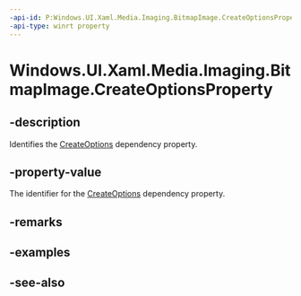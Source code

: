 ```yaml
---
-api-id: P:Windows.UI.Xaml.Media.Imaging.BitmapImage.CreateOptionsProperty
-api-type: winrt property
---
```


<!-- Property syntax
public Windows.UI.Xaml.DependencyProperty CreateOptionsProperty { get; }
-->

# Windows.UI.Xaml.Media.Imaging.BitmapImage.CreateOptionsProperty

## -description
Identifies the [CreateOptions](bitmapimage_createoptions.md) dependency property.



## -property-value
The identifier for the [CreateOptions](bitmapimage_createoptions.md) dependency property.

## -remarks

## -examples

## -see-also
